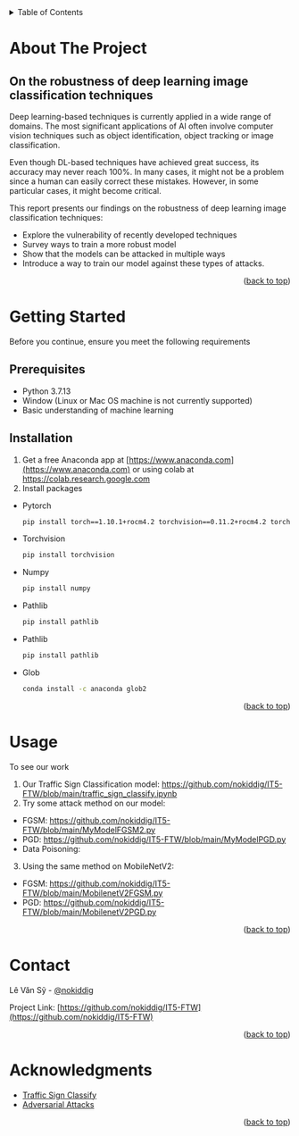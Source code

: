 <!-- TABLE OF CONTENTS -->
<details>
  <summary>Table of Contents</summary>
  <ol>
    <li>
      <a href="#about-the-project">About The Project</a>
      <ul>
        <li><a href="#on-the-robustness-of-deep-learning-image-classification-techniques">On the robustness of deep learning image classification techniques</a></li>
      </ul>
    </li>
    <li>
      <a href="#getting-started">Getting Started</a>
      <ul>
        <li><a href="#prerequisites">Prerequisites</a></li>
        <li><a href="#installation">Installation</a></li>
      </ul>
    </li>
    <li><a href="#usage">Usage</a></li>
    <li><a href="#contact">Contact</a></li>
    <li><a href="#acknowledgments">Acknowledgments</a></li>
  </ol>
</details>

<!-- ABOUT THE PROJECT -->
# About The Project
## On the robustness of deep learning image classification techniques

<p text-align ="center">Deep learning-based techniques is currently applied in a wide range of domains. The most significant applications of AI often involve computer vision techniques such as object identification, object tracking or image classification. 

Even though DL-based techniques have achieved great success, its accuracy may never reach 100%. In many cases, it might not be a problem since a human can easily correct these mistakes. However, in some particular cases, it might become critical.

This report presents our findings on the robustness of deep learning image classification techniques:
* Explore the vulnerability of recently developed techniques
* Survey ways to train a more robust model
* Show that the models can be attacked in multiple ways
* Introduce a way to train our model against these types of
attacks.
  </p>

<p align="right">(<a href="#top">back to top</a>)</p>

<!-- GETTING STARTED -->
# Getting Started

Before you continue, ensure you meet the following requirements

## Prerequisites

* Python 3.7.13
* Window (Linux or Mac OS machine is not currently supported)
* Basic understanding of machine learning

## Installation

1. Get a free Anaconda app at [https://www.anaconda.com](https://www.anaconda.com) or using colab at https://colab.research.google.com
2. Install packages
  * Pytorch
     ```sh
     pip install torch==1.10.1+rocm4.2 torchvision==0.11.2+rocm4.2 torchaudio==0.10.1 -f https://download.pytorch.org/whl/torch_stable.html
     ```
  * Torchvision
     ```sh
     pip install torchvision
     ```
  * Numpy
     ```sh
     pip install numpy
     ```
  * Pathlib
     ```sh
     pip install pathlib
     ```
  * Pathlib
     ```sh
     pip install pathlib
     ``` 
  * Glob
     ```sh
     conda install -c anaconda glob2
     ```   
<p align="right">(<a href="#top">back to top</a>)</p>

<!-- USAGE -->
# Usage
To see our work

1. Our Traffic Sign Classification model: https://github.com/nokiddig/IT5-FTW/blob/main/traffic_sign_classify.ipynb
2. Try some attack method on our model:
* FGSM: https://github.com/nokiddig/IT5-FTW/blob/main/MyModelFGSM2.py
* PGD: https://github.com/nokiddig/IT5-FTW/blob/main/MyModelPGD.py
* Data Poisoning: 
3. Using the same method on MobileNetV2:
* FGSM: https://github.com/nokiddig/IT5-FTW/blob/main/MobilenetV2FGSM.py
* PGD: https://github.com/nokiddig/IT5-FTW/blob/main/MobilenetV2PGD.py

<p align="right">(<a href="#top">back to top</a>)</p>

<!-- CONTACT -->
# Contact

Lê Văn Sỹ - [@nokiddig](https://www.facebook.com/SyLV224)

Project Link: [https://github.com/nokiddig/IT5-FTW](https://github.com/nokiddig/IT5-FTW)

<p align="right">(<a href="#top">back to top</a>)</p>

<!-- ACKNOWLEDGMENTS -->
# Acknowledgments
* [Traffic Sign Classify](https://tek4.vn/nhan-dien-bien-bao-giao-thong-bang-cnn-keras)
* [Adversarial Attacks](https://github.com/SConsul/Adversarial_Attacks)


<p align="right">(<a href="#top">back to top</a>)</p>
